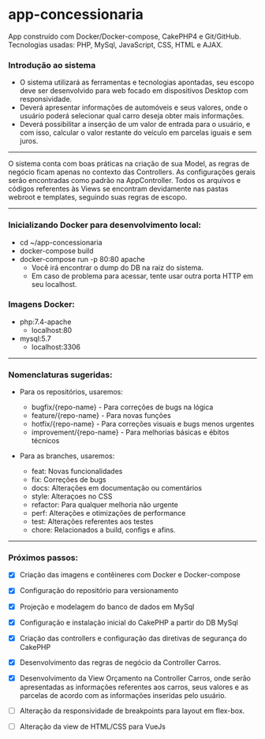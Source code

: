 # app-concessionaria
App construído com Docker/Docker-compose, CakePHP4 e Git/GitHub. 
Tecnologias usadas: PHP, MySql, JavaScript, CSS, HTML e AJAX.

### Introdução ao sistema
- O sistema utilizará as ferramentas e tecnologias apontadas, seu escopo deve ser desenvolvido para web focado em dispositivos Desktop com responsividade.
- Deverá apresentar informações de automóveis e seus valores, onde o usuário poderá selecionar qual carro deseja obter mais informações.
- Deverá possibilitar a inserção de um valor de entrada para o usuário, e com isso, calcular o valor restante do veículo em parcelas iguais e sem juros.

------------------

O sistema conta com boas práticas na criação de sua Model, as regras de negócio ficam apenas no contexto das Controllers.
As configurações gerais serão encontradas como padrão na AppController.
Todos os arquivos e códigos referentes às Views se encontram devidamente nas pastas webroot e templates, seguindo suas regras de escopo.

------------------

### Inicializando Docker para desenvolvimento local:
- cd ~/app-concessionaria
- docker-compose build
- docker-compose run -p 80:80 apache
    - Você irá encontrar o dump do DB na raiz do sistema.
    - Em caso de problema para acessar, tente usar outra porta HTTP em seu localhost.

### Imagens Docker:
- php:7.4-apache
  - localhost:80
- mysql:5.7
  - localhost:3306

------------------
### Nomenclaturas sugeridas:
- Para os repositórios, usaremos:
  - bugfix/{repo-name} - Para correções de bugs na lógica
  - feature/{repo-name} - Para novas funções
  - hotfix/{repo-name} - Para correções visuais e bugs menos urgentes
  - improvement/{repo-name} - Para melhorias básicas e ébitos técnicos
 
- Para as branches, usaremos:
  - feat: Novas funcionalidades
  - fix: Correções de bugs
  - docs: Alterações em documentação ou comentários
  - style: Alteraçoes no CSS
  - refactor: Para qualquer melhoria não urgente
  - perf: Alterações e otimizações de performance
  - test: Alterações referentes aos testes
  - chore: Relacionados a build, configs e afins.

------------------
### Próximos passos:
- [x] Criação das imagens e contêineres com Docker e Docker-compose
- [x] Configuração do repositório para versionamento
- [x] Projeção e modelagem do banco de dados em MySql
- [x] Configuração e instalação inicial do CakePHP a partir do DB MySql
- [x] Criação das controllers e configuração das diretivas de segurança do CakePHP
- [x] Desenvolvimento das regras de negócio da Controller Carros.
- [x] Desenvolvimento da View Orçamento na Controller Carros, onde serão apresentadas as informações referentes aos carros, seus valores e as parcelas de acordo com as informações inseridas pelo usuário.
- [ ] Alteração da responsividade de breakpoints para layout em flex-box.
- [ ] Alteração da view de HTML/CSS para VueJs


